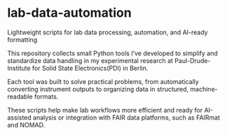 # lab-data-automation
Lightweight scripts for lab data processing, automation, and AI-ready formatting

This repository collects small Python tools I’ve developed to simplify and standardize data handling in my experimental research at Paul-Drude-Institute for Solid State Electronics(PDI) in Berlin.  

Each tool was built to solve practical problems, from automatically converting instrument outputs to organizing data in structured, machine-readable formats.

These scripts help make lab workflows more efficient and ready for AI-assisted analysis or integration with FAIR data platforms, such as FAIRmat and NOMAD.
